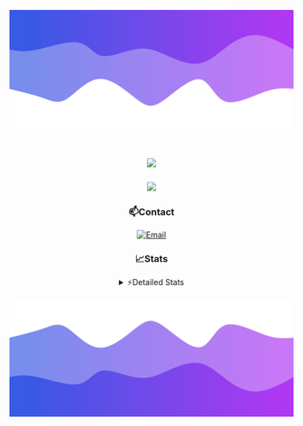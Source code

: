 ![Header](./header.png)
<div align="center">

<h1 align="center">
  <a href="https://git.io/typing-svg">
    <img src="https://readme-typing-svg.herokuapp.com/?lines=Hello,+There!+👋;This+is+chicho.;CEO+on+Hely+Development....;&center=true&size=25">
  </a>
</h1>
  
<p align="center">
  <img src="https://lanyard.cnrad.dev/api/852683595378196480" />
</p>

### 📫Contact
  [![Email](https://img.shields.io/badge/Email-gastondalla@gmail.com-04619f?style=for-the-badge&logo=gmail&logoColor=white)](mailto:gastondalla@gmail.com)
</br>  
### 📈Stats
<details>
    <summary> ⚡Detailed Stats</summary>
    <br/>

<!--START_SECTION:waka-->
![Code Time](http://img.shields.io/badge/Code%20Time-169%20hrs%2016%20mins-blue)

![Profile Views](http://img.shields.io/badge/Profile%20Views-2-blue)

**🐱 My GitHub Data** 

> 📦 37.7 kB Used in GitHub's Storage 
 > 
> 🏆 7 Contributions in the Year 2023
 > 
> 🚫 Not Opted to Hire
 > 
> 📜 6 Public Repositories 
 > 
> 🔑 9 Private Repositories 
 > 
**I'm a Night 🦉** 

```text
🌞 Morning                14 commits          █░░░░░░░░░░░░░░░░░░░░░░░░   04.23 % 
🌆 Daytime                49 commits          ████░░░░░░░░░░░░░░░░░░░░░   14.80 % 
🌃 Evening                155 commits         ████████████░░░░░░░░░░░░░   46.83 % 
🌙 Night                  113 commits         █████████░░░░░░░░░░░░░░░░   34.14 % 
```
📅 **I'm Most Productive on Tuesday** 

```text
Monday                   25 commits          ██░░░░░░░░░░░░░░░░░░░░░░░   07.55 % 
Tuesday                  65 commits          █████░░░░░░░░░░░░░░░░░░░░   19.64 % 
Wednesday                61 commits          █████░░░░░░░░░░░░░░░░░░░░   18.43 % 
Thursday                 37 commits          ███░░░░░░░░░░░░░░░░░░░░░░   11.18 % 
Friday                   43 commits          ███░░░░░░░░░░░░░░░░░░░░░░   12.99 % 
Saturday                 48 commits          ████░░░░░░░░░░░░░░░░░░░░░   14.50 % 
Sunday                   52 commits          ████░░░░░░░░░░░░░░░░░░░░░   15.71 % 
```


📊 **This Week I Spent My Time On** 

```text
🕑︎ Time Zone: America/Argentina/Buenos_Aires

💬 Programming Languages: 
C#                       5 hrs 12 mins       █████████░░░░░░░░░░░░░░░░   35.97 % 
Python                   4 hrs 50 mins       ████████░░░░░░░░░░░░░░░░░   33.53 % 
Other                    2 hrs 2 mins        ████░░░░░░░░░░░░░░░░░░░░░   14.15 % 
HTML                     1 hr 42 mins        ███░░░░░░░░░░░░░░░░░░░░░░   11.76 % 
Text                     24 mins             █░░░░░░░░░░░░░░░░░░░░░░░░   02.79 % 

🔥 Editors: 
VS Code                  7 hrs 15 mins       █████████████░░░░░░░░░░░░   50.22 % 
Visual Studio            7 hrs 11 mins       ████████████░░░░░░░░░░░░░   49.78 % 

🐱‍💻 Projects: 
Unknown Project          6 hrs 6 mins        ███████████░░░░░░░░░░░░░░   42.30 % 
Palometa                 5 hrs 44 mins       ██████████░░░░░░░░░░░░░░░   39.67 % 
Coder                    1 hr 8 mins         ██░░░░░░░░░░░░░░░░░░░░░░░   07.92 % 
StringExtractor          1 hr 6 mins         ██░░░░░░░░░░░░░░░░░░░░░░░   07.69 % 
String Extractor         20 mins             █░░░░░░░░░░░░░░░░░░░░░░░░   02.35 % 

💻 Operating System: 
Windows                  14 hrs 27 mins      █████████████████████████   100.00 % 
```

**I Mostly Code in JavaScript** 

```text
JavaScript               8 repos             █████████░░░░░░░░░░░░░░░░   36.36 % 
CSS                      3 repos             ███░░░░░░░░░░░░░░░░░░░░░░   13.64 % 
C#                       2 repos             ██░░░░░░░░░░░░░░░░░░░░░░░   09.09 % 
Python                   2 repos             ██░░░░░░░░░░░░░░░░░░░░░░░   09.09 % 
Batchfile                1 repo              █░░░░░░░░░░░░░░░░░░░░░░░░   04.55 % 
```




 Last Updated on 23/06/2023 02:57:02 UTC
<!--END_SECTION:waka-->
</details>

![Footer](./footer.png)
